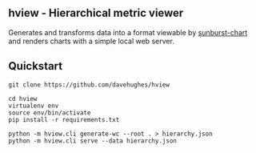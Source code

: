 hview - Hierarchical metric viewer
---
Generates and transforms data into a format viewable by [sunburst-chart](https://github.com/vasturiano/sunburst-chart) and
renders charts with a simple local web server.

Quickstart
---
```
git clone https://github.com/davehughes/hview

cd hview
virtualenv env
source env/bin/activate
pip install -r requirements.txt

python -m hview.cli generate-wc --root . > hierarchy.json
python -m hview.cli serve --data hierarchy.json
```
